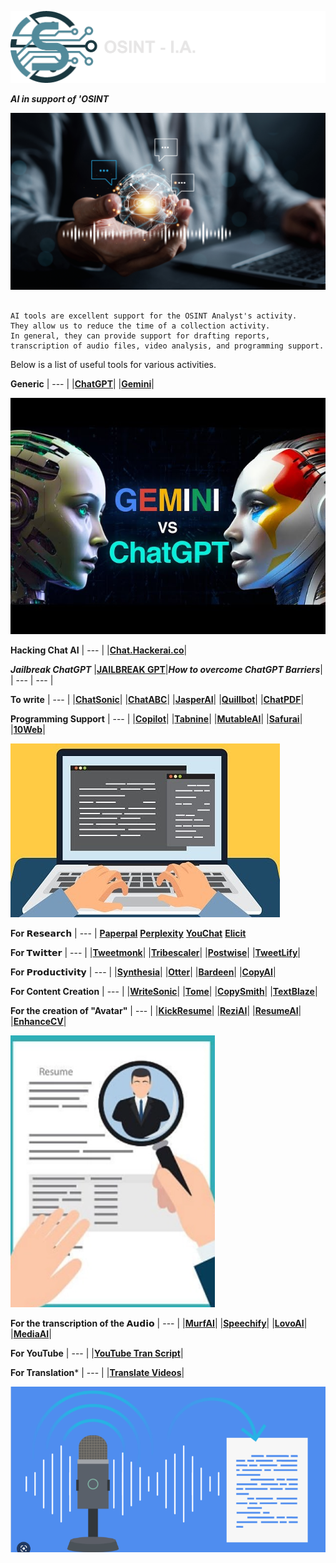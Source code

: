 ![originalCreatorLogo](https://github.com/7069wrk/OSINT-IA-en-/blob/8d540c8ba657dcdc50438c20153069e31cb4f289/images/0.png)

***AI in support of 'OSINT***

![banner](https://github.com/7069wrk/OSINT-IA-en-/blob/94d0cf38a6d80a1eaf2cf14cb071ccfd3dcbb0b5/images/1.png)

```

AI tools are excellent support for the OSINT Analyst's activity.
They allow us to reduce the time of a collection activity.
In general, they can provide support for drafting reports,
transcription of audio files, video analysis, and programming support.

```


Below is a list of useful tools for various activities.

**Generic**
| --- |
|[**ChatGPT**](https://chat.openai.com/auth/login)|
|[**Gemini**](https://gemini.google.com/?hl=it)|

![grmini vs chatgpt](https://github.com/7069wrk/OSINT-IA-en-/blob/94d0cf38a6d80a1eaf2cf14cb071ccfd3dcbb0b5/images/2.jpg)

**Hacking Chat AI**
| --- |
|[**Chat.Hackerai.co**](https://chat.hackerai.co/it)|

***Jailbreak ChatGPT***
|[**JAILBREAK GPT**](https://hix.ai/en/hub/chatgpt/how-to-jailbreak-chatgpt)|***How to overcome ChatGPT Barriers***|
| --- | --- |

**To write**
| --- |
|[**ChatSonic**](https://writesonic.com/chat)|
|[**ChatABC**](https://chatabc.ai)|
|[**JasperAI**](https://www.jasper.ai)| 
|[**Quillbot**](https://quillbot.com)|
|[**ChatPDF**](https://www.chatpdf.com/)|

**Programming Support** 
| --- |
|[**Copilot**](https://github.com/features/copilot)|
|[**Tabnine**](https://www.tabnine.com)|
|[**MutableAI**](https://mutable.ai)|
|[**Safurai**](https://www.safurai.com)|
|[**10Web**](https://10web.io/ai-website-builder)| 

![Best-programming-languages](https://github.com/7069wrk/OSINT-IA-en-/blob/94d0cf38a6d80a1eaf2cf14cb071ccfd3dcbb0b5/images/3.jpg)

**For 𝗥𝗲𝘀𝗲𝗮𝗿𝗰𝗵** 
| --- |
[**Paperpal**](https://paperpal.com)
[**Perplexity**](https://www.perplexity.ai)
[**YouChat**](https://you.com/search?q=who+are+you&tbm=youchat&cfr=chat)
[**Elicit**](https://elicit.org)

**For 𝗧𝘄𝗶𝘁𝘁𝗲𝗿** 
| --- |
|[**Tweetmonk**](https://tweetmonk.com)|
|[**Tribescaler**](https://tribescaler.com)|
|[**Postwise**](https://postwise.ai)|
|[**TweetLify**](https://www.tweetlify.co)|

**For 𝗣𝗿𝗼𝗱𝘂𝗰𝘁𝗶𝘃𝗶𝘁𝘆**
| --- |
|[**Synthesia**](https://www.synthesia.io)| 
|[**Otter**](https://otter.ai)|
|[**Bardeen**](https://www.bardeen.ai)|
|[**CopyAI**](https://www.copy.ai/?via=start)|

**For Content Creation** 
| --- |
|[**WriteSonic**](https://writesonic.com/chat)|
|[**Tome**](https://beta.tome.app)|
|[**CopySmith**](https://app.copysmith.ai)|
|[**TextBlaze**](https://blaze.today)|

**For the creation of "Avatar"**
| --- |
|[**KickResume**](https://www.kickresume.com)|
|[**ReziAI**](https://www.rezi.ai)|
|[**ResumeAI**](https://www.resumai.com)|
|[**EnhanceCV**](https://enhancv.com)|

![fill it out step by step](https://github.com/7069wrk/OSINT-IA-en-/blob/94d0cf38a6d80a1eaf2cf14cb071ccfd3dcbb0b5/images/4.png)


**For the transcription of the 𝗔𝘂𝗱𝗶𝗼** 
| --- |
|[**MurfAI**](https://murf.ai)|
|[**Speechify**](https://speechify.com)|
|[**LovoAI**](https://lovo.ai)|
|[**MediaAI**](https://www.ai-media.tv)|

**For YouTube**
| --- |
|[**YouTube Tran Script**](https://youtubetranscript.com/)|

**For Translation***
| --- |
|[**Translate Videos**](https://www.vidnoz.com/video-translate.html)|

![transcribe-audio-text-offline](https://github.com/7069wrk/OSINT-IA-en-/blob/94d0cf38a6d80a1eaf2cf14cb071ccfd3dcbb0b5/images/5.png)


